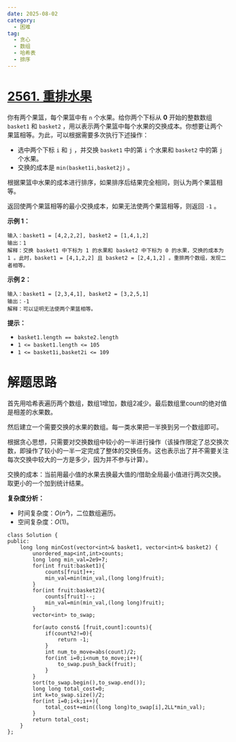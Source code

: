 ```yaml
---
date: 2025-08-02
category:
  - 困难
tag:
  - 贪心
  - 数组
  - 哈希表
  - 排序
---
```


# [2561. 重排水果](https://leetcode.cn/problems/rearranging-fruits/)

你有两个果篮，每个果篮中有 `n` 个水果。给你两个下标从 **0** 开始的整数数组 `basket1` 和 `basket2` ，用以表示两个果篮中每个水果的交换成本。你想要让两个果篮相等。为此，可以根据需要多次执行下述操作：

- 选中两个下标 `i` 和 `j` ，并交换 `basket1` 中的第 `i` 个水果和 `basket2` 中的第 `j` 个水果。
- 交换的成本是 `min(basket1i,basket2j)` 。

根据果篮中水果的成本进行排序，如果排序后结果完全相同，则认为两个果篮相等。

返回使两个果篮相等的最小交换成本，如果无法使两个果篮相等，则返回 `-1` 。

 **示例 1：**

```
输入：basket1 = [4,2,2,2], basket2 = [1,4,1,2]
输出：1
解释：交换 basket1 中下标为 1 的水果和 basket2 中下标为 0 的水果，交换的成本为 1 。此时，basket1 = [4,1,2,2] 且 basket2 = [2,4,1,2] 。重排两个数组，发现二者相等。
```

**示例 2：**

```
输入：basket1 = [2,3,4,1], basket2 = [3,2,5,1]
输出：-1
解释：可以证明无法使两个果篮相等。
```

 **提示：**

- `basket1.length == bakste2.length`
- `1 <= basket1.length <= 105`
- `1 <= basket1i,basket2i <= 109`

# 解题思路

首先用哈希表遍历两个数组，数组1增加，数组2减少。最后数组里count的绝对值是相差的水果数。

然后建立一个需要交换的水果的数组。每一类水果把一半换到另一个数组即可。

根据贪心思想，只需要对交换数组中较小的一半进行操作（该操作限定了总交换次数，即操作了较小的一半一定完成了整体的交换任务。这也表示出了并不需要关注每次交换中较大的一方是多少，因为并不参与计算）。

交换的成本：当前用最小值的水果去换最大值的/借助全局最小值进行两次交换。取更小的一个加到统计结果。

**复杂度分析：**

- 时间复杂度：*O*(*n²*)，二位数组遍历。
- 空间复杂度：*O*(1)。

```
class Solution {
public:
    long long minCost(vector<int>& basket1, vector<int>& basket2) {
        unordered_map<int,int>counts;
        long long min_val=2e9+7;
        for(int fruit:basket1){
            counts[fruit]++;
            min_val=min(min_val,(long long)fruit);
        }
        for(int fruit:basket2){
            counts[fruit]--;
            min_val=min(min_val,(long long)fruit);
        }
        vector<int> to_swap;

        for(auto const& [fruit,count]:counts){
            if(count%2!=0){
                return -1;
            }
            int num_to_move=abs(count)/2;
            for(int i=0;i<num_to_move;i++){
                to_swap.push_back(fruit);
            }
        }
        sort(to_swap.begin(),to_swap.end());
        long long total_cost=0;
        int k=to_swap.size()/2;
        for(int i=0;i<k;i++){
            total_cost+=min((long long)to_swap[i],2LL*min_val);
        }
        return total_cost;
    }
};
```

